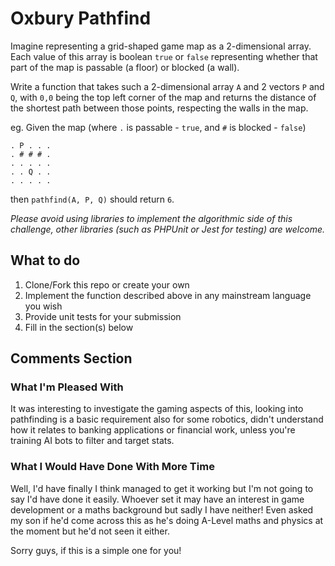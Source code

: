 # Oxbury Pathfind

Imagine representing a grid-shaped game map as a 2-dimensional array. Each value of this array is
boolean `true` or `false` representing whether that part of the map is passable (a floor) or blocked
(a wall).

Write a function that takes such a 2-dimensional array `A` and 2 vectors `P` and `Q`, with `0,0` being the top left corner of the map and returns the distance of the shortest path between those points, respecting the walls in the map.

eg. Given the map (where `.` is passable - `true`, and `#` is blocked - `false`)

```
. P . . .
. # # # .
. . . . .
. . Q . .
. . . . .
```

then `pathfind(A, P, Q)` should return `6`.

_Please avoid using libraries to implement the algorithmic side of this challenge, other libraries (such as PHPUnit or Jest for testing) are welcome._

## What to do

1. Clone/Fork this repo or create your own
2. Implement the function described above in any mainstream language you wish
3. Provide unit tests for your submission
4. Fill in the section(s) below

## Comments Section

<!---
Please fill in the sections below after you complete the challenge.
--->

### What I'm Pleased With
It was interesting to investigate the gaming aspects of this, looking into pathfinding is a basic requirement also for some robotics,
didn't understand how it relates to banking applications or financial work, unless you're training AI bots to filter and target stats.

### What I Would Have Done With More Time
Well, I'd have finally I think managed to get it working but I'm not going to say I'd have done it easily.  Whoever set it may have
an interest in game development or a maths background but sadly I have neither!  Even asked my son if he'd come across this as he's
doing A-Level maths and physics at the moment but he'd not seen it either.

Sorry guys, if this is a simple one for you!